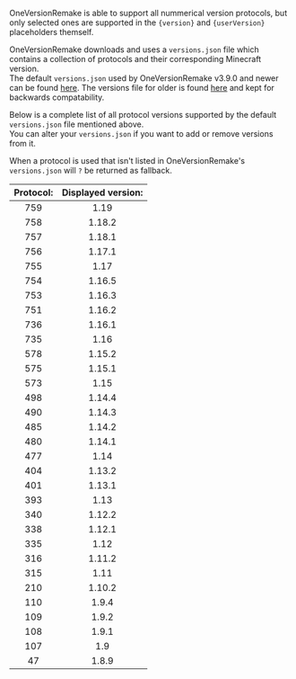 OneVersionRemake is able to support all nummerical version protocols, but only selected ones are supported in the `{version}` and `{userVersion}` placeholders themself.

OneVersionRemake downloads and uses a `versions.json` file which contains a collection of protocols and their corresponding Minecraft version.  
The default `versions.json` used by OneVersionRemake v3.9.0 and newer can be found [here](https://www.andre601.ch/oneversionremake/versions.json). The versions file for older is found [here](https://raw.githubusercontent.com/Andre601/OneVersionRemake/master/versions.json) and kept for backwards compatability.

Below is a complete list of all protocol versions supported by the default `versions.json` file mentioned above.  
You can alter your `versions.json` if you want to add or remove versions from it.

When a protocol is used that isn't listed in OneVersionRemake's `versions.json` will `?` be returned as fallback.

| Protocol: | Displayed version: |
|:---------:|:------------------:|
| 759       | 1.19               |
| 758       | 1.18.2             |
| 757       | 1.18.1             |
| 756       | 1.17.1             |
| 755       | 1.17               |
| 754       | 1.16.5             |
| 753       | 1.16.3             |
| 751       | 1.16.2             |
| 736       | 1.16.1             |
| 735       | 1.16               |
| 578       | 1.15.2             |
| 575       | 1.15.1             |
| 573       | 1.15               |
| 498       | 1.14.4             |
| 490       | 1.14.3             |
| 485       | 1.14.2             |
| 480       | 1.14.1             |
| 477       | 1.14               |
| 404       | 1.13.2             |
| 401       | 1.13.1             |
| 393       | 1.13               |
| 340       | 1.12.2             |
| 338       | 1.12.1             |
| 335       | 1.12               |
| 316       | 1.11.2             |
| 315       | 1.11               |
| 210       | 1.10.2             |
| 110       | 1.9.4              |
| 109       | 1.9.2              |
| 108       | 1.9.1              |
| 107       | 1.9                |
| 47        | 1.8.9              |
